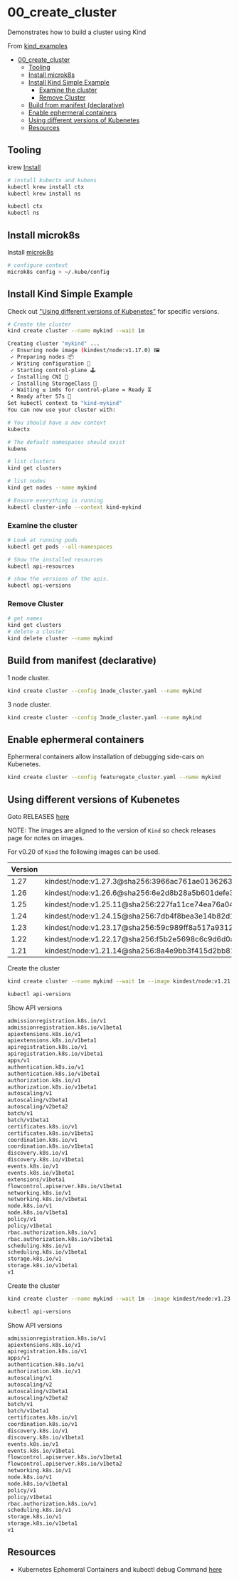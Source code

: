 # 00_create_cluster

Demonstrates how to build a cluster using Kind  

From [kind_examples](https://github.com/chrisguest75/kind_examples)

- [00\_create\_cluster](#00_create_cluster)
  - [Tooling](#tooling)
  - [Install microk8s](#install-microk8s)
  - [Install Kind Simple Example](#install-kind-simple-example)
    - [Examine the cluster](#examine-the-cluster)
    - [Remove Cluster](#remove-cluster)
  - [Build from manifest (declarative)](#build-from-manifest-declarative)
  - [Enable ephermeral containers](#enable-ephermeral-containers)
  - [Using different versions of Kubenetes](#using-different-versions-of-kubenetes)
  - [Resources](#resources)

## Tooling

krew [Install](https://krew.sigs.k8s.io/docs/user-guide/setup/install/)

```sh
# install kubectx and kubens
kubectl krew install ctx 
kubectl krew install ns

kubectl ctx
kubectl ns
```

## Install microk8s

Install [microk8s](https://microk8s.io/docs)  

```sh
# configure context
microk8s config > ~/.kube/config 
```

## Install Kind Simple Example

Check out ["Using different versions of Kubenetes"](#using-different-versions-of-kubenetes) for specific versions.  

```sh
# Create the cluster
kind create cluster --name mykind --wait 1m  

Creating cluster "mykind" ...
 ✓ Ensuring node image (kindest/node:v1.17.0) 🖼
 ✓ Preparing nodes 📦
 ✓ Writing configuration 📜
 ✓ Starting control-plane 🕹️
 ✓ Installing CNI 🔌
 ✓ Installing StorageClass 💾
 ✓ Waiting ≤ 1m0s for control-plane = Ready ⏳
 • Ready after 57s 💚
Set kubectl context to "kind-mykind"
You can now use your cluster with:

# You should have a new context
kubectx

# The default namespaces should exist
kubens

# list clusters
kind get clusters 

# list nodes
kind get nodes --name mykind 

# Ensure everything is running
kubectl cluster-info --context kind-mykind
```

### Examine the cluster

```sh
# Look at running pods
kubectl get pods --all-namespaces

# Show the installed resources
kubectl api-resources

# show the versions of the apis.
kubectl api-versions        
```

### Remove Cluster

```sh
# get names
kind get clusters
# delete a cluster
kind delete cluster --name mykind 
```

## Build from manifest (declarative)

1 node cluster.  

```sh
kind create cluster --config 1node_cluster.yaml --name mykind
```

3 node cluster.  

```sh
kind create cluster --config 3node_cluster.yaml --name mykind
```

## Enable ephermeral containers

Ephermeral containers allow installation of debugging side-cars on Kubenetes.  

```sh
kind create cluster --config featuregate_cluster.yaml --name mykind
```

## Using different versions of Kubenetes

Goto RELEASES [here](https://github.com/kubernetes-sigs/kind/releases)  

NOTE: The images are aligned to the version of `Kind` so check releases page for notes on images.  

For v0.20 of `Kind` the following images can be used.  

|Version  | Id  |
|---------|---------|
|1.27     | kindest/node:v1.27.3@sha256:3966ac761ae0136263ffdb6cfd4db23ef8a83cba8a463690e98317add2c9ba72        |
|1.26     | kindest/node:v1.26.6@sha256:6e2d8b28a5b601defe327b98bd1c2d1930b49e5d8c512e1895099e4504007adb        |
|1.25     | kindest/node:v1.25.11@sha256:227fa11ce74ea76a0474eeefb84cb75d8dad1b08638371ecf0e86259b35be0c8       |
|1.24     | kindest/node:v1.24.15@sha256:7db4f8bea3e14b82d12e044e25e34bd53754b7f2b0e9d56df21774e6f66a70ab        |
|1.23     | kindest/node:v1.23.17@sha256:59c989ff8a517a93127d4a536e7014d28e235fb3529d9fba91b3951d461edfdb        |
|1.22     | kindest/node:v1.22.17@sha256:f5b2e5698c6c9d6d0adc419c0deae21a425c07d81bbf3b6a6834042f25d4fba2        |
|1.21     | kindest/node:v1.21.14@sha256:8a4e9bb3f415d2bb81629ce33ef9c76ba514c14d707f9797a01e3216376ba093        |

Create the cluster  

```sh
kind create cluster --name mykind --wait 1m --image kindest/node:v1.21.14@sha256:8a4e9bb3f415d2bb81629ce33ef9c76ba514c14d707f9797a01e3216376ba093

kubectl api-versions
```

Show API versions  

```txt
admissionregistration.k8s.io/v1
admissionregistration.k8s.io/v1beta1
apiextensions.k8s.io/v1
apiextensions.k8s.io/v1beta1
apiregistration.k8s.io/v1
apiregistration.k8s.io/v1beta1
apps/v1
authentication.k8s.io/v1
authentication.k8s.io/v1beta1
authorization.k8s.io/v1
authorization.k8s.io/v1beta1
autoscaling/v1
autoscaling/v2beta1
autoscaling/v2beta2
batch/v1
batch/v1beta1
certificates.k8s.io/v1
certificates.k8s.io/v1beta1
coordination.k8s.io/v1
coordination.k8s.io/v1beta1
discovery.k8s.io/v1
discovery.k8s.io/v1beta1
events.k8s.io/v1
events.k8s.io/v1beta1
extensions/v1beta1
flowcontrol.apiserver.k8s.io/v1beta1
networking.k8s.io/v1
networking.k8s.io/v1beta1
node.k8s.io/v1
node.k8s.io/v1beta1
policy/v1
policy/v1beta1
rbac.authorization.k8s.io/v1
rbac.authorization.k8s.io/v1beta1
scheduling.k8s.io/v1
scheduling.k8s.io/v1beta1
storage.k8s.io/v1
storage.k8s.io/v1beta1
v1
```

Create the cluster  

```sh
kind create cluster --name mykind --wait 1m --image kindest/node:v1.23.17@sha256:59c989ff8a517a93127d4a536e7014d28e235fb3529d9fba91b3951d461edfdb

kubectl api-versions
```

Show API versions  

```txt
admissionregistration.k8s.io/v1
apiextensions.k8s.io/v1
apiregistration.k8s.io/v1
apps/v1
authentication.k8s.io/v1
authorization.k8s.io/v1
autoscaling/v1
autoscaling/v2
autoscaling/v2beta1
autoscaling/v2beta2
batch/v1
batch/v1beta1
certificates.k8s.io/v1
coordination.k8s.io/v1
discovery.k8s.io/v1
discovery.k8s.io/v1beta1
events.k8s.io/v1
events.k8s.io/v1beta1
flowcontrol.apiserver.k8s.io/v1beta1
flowcontrol.apiserver.k8s.io/v1beta2
networking.k8s.io/v1
node.k8s.io/v1
node.k8s.io/v1beta1
policy/v1
policy/v1beta1
rbac.authorization.k8s.io/v1
scheduling.k8s.io/v1
storage.k8s.io/v1
storage.k8s.io/v1beta1
v1
```

## Resources  

* Kubernetes Ephemeral Containers and kubectl debug Command [here](https://iximiuz.com/en/posts/kubernetes-ephemeral-containers/)  
